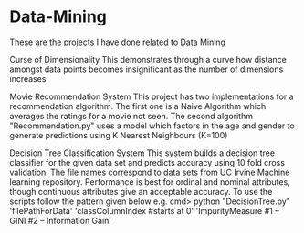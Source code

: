 # Data-Mining
These are the projects I have done related to Data Mining

Curse of Dimensionality
This demonstrates through a curve how distance amongst data points becomes insignificant as the number of dimensions increases

Movie Recommendation System
This project has two implementations for a recommendation algorithm.
The first one is a Naive Algorithm which averages the ratings for a movie not seen.
The second algorithm "Recommendation.py" uses a model which factors in the age and gender to generate predictions using K Nearest Neighbours (K=100)

Decision Tree Classification System
This system builds a decision tree classifier for the given data set and predicts accuracy using 10 fold cross validation. 
The file names correspond to data sets from UC Irvine Machine learning repository.
Performance is best for ordinal and nominal attributes, though continuous attributes give an acceptable accuracy.
To use the scripts follow the pattern given below
e.g. cmd> python "DecisionTree.py" 'filePathForData' 'classColumnIndex #starts at 0' 'ImpurityMeasure #1 – GINI #2 – Information Gain'
